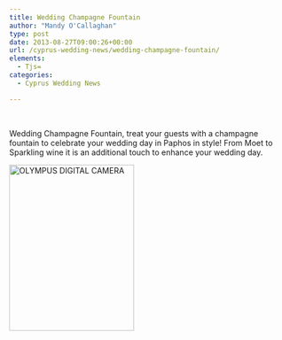 ```yaml
---
title: Wedding Champagne Fountain
author: "Mandy O'Callaghan"
type: post
date: 2013-08-27T09:00:26+00:00
url: /cyprus-wedding-news/wedding-champagne-fountain/
elements:
  - Tjs=
categories:
  - Cyprus Wedding News

---
```

&nbsp;
  
Wedding Champagne Fountain, treat your guests with a champagne fountain to celebrate your wedding day in Paphos in style! From Moet to Sparkling wine it is an additional touch to enhance your wedding day.

[<img class="alignleft size-medium wp-image-946" alt="OLYMPUS DIGITAL CAMERA" src="http://www.amazingcyprusweddings.com/wp-content/uploads/2013/08/P8240131-225x300.jpg" width="225" height="300" srcset="https://www.amazingcyprusweddings.com/wp-content/uploads/2013/08/P8240131-225x300.jpg 225w, https://www.amazingcyprusweddings.com/wp-content/uploads/2013/08/P8240131-251x335.jpg 251w, https://www.amazingcyprusweddings.com/wp-content/uploads/2013/08/P8240131-217x290.jpg 217w, https://www.amazingcyprusweddings.com/wp-content/uploads/2013/08/P8240131-150x200.jpg 150w, https://www.amazingcyprusweddings.com/wp-content/uploads/2013/08/P8240131-110x147.jpg 110w, https://www.amazingcyprusweddings.com/wp-content/uploads/2013/08/P8240131.jpg 360w" sizes="(max-width: 225px) 100vw, 225px" />][1]

 [1]: http://www.amazingcyprusweddings.com/wp-content/uploads/2013/08/P8240131.jpg